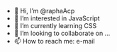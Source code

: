 - 👋 Hi, I’m @raphaAcp
- 👀 I’m interested in JavaScript
- 🌱 I’m currently learning CSS
- 💞️ I’m looking to collaborate on ...
- 📫 How to reach me: e-mail

<!---
raphaAcp/raphaAcp is a ✨ special ✨ repository because its `README.md` (this file) appears on your GitHub profile.
You can click the Preview link to take a look at your changes.
--->
